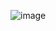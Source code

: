 ![image](https://user-images.githubusercontent.com/64231917/191245699-644699b5-5486-42b0-bf49-80b42276f77a.png)
